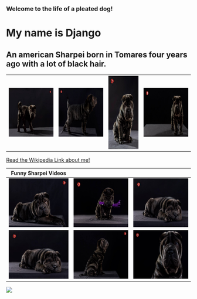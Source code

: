 ### Welcome to the life of a pleated dog!
# **My name is Django**
## An american Sharpei born in Tomares four years ago with a lot of black hair.
|||||
|---|---|---|---|
|<img src="django1.jpg" width="200" height="133">|<img src="django2.jpg" width="200" height="133">|<img src="django3.jpg" width="133" height="200">|<img src="django4.jpg" width="200" height="133">|

<a target="_blank" href="https://en.wikipedia.org/wiki/Shar_Pei">Read the Wikipedia Link about me!</a>

  |Funny Sharpei Videos|||
  |---|---|---|
  |<a href="https://www.youtube.com/watch?v=_CA5kgWkA-Y&t=10s" target="_blank"><img src="django5.jpg" width="200" height="133"/></a>| <img src="django8.jpg" width="200" height="133"/>| <img src="django6.jpg" width="200" height="133" />|
  |<img src="django6.jpg" width="200" height="133" />|  <img src="django9.jpg" width="200" height="133" /> |  <img src="django11.jpg" width="200" height="133" />|
<img src="http://octodex.github.com/images/stormtroopocat.jpg" width="10%">


